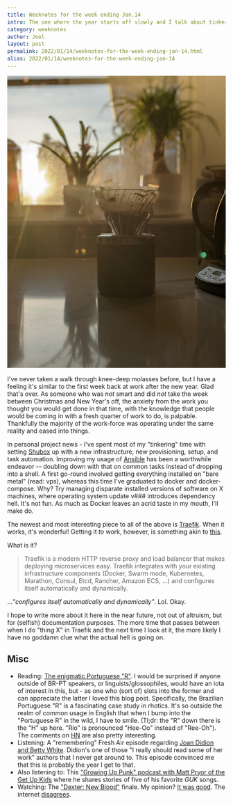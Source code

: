```yaml
---
title: Weeknotes for the week ending Jan.14
intro: The one where the year starts off slowly and I talk about tinkering with infrastructure automation.
category: weeknotes
author: Joel
layout: post
permalink: 2022/01/14/weeknotes-for-the-week-ending-jan-14.html
alias: 2022/01/14/weeknotes-for-the-week-ending-jan-14
---
```


![coffee good](/images/photos/coffee.jpg)

I've never taken a walk through knee-deep molasses before, but I have a feeling it's similar to the first week back at work after the new year. Glad that's over. As someone who was _not_ smart and did _not_ take the week between Christmas and New Year's off, the anxiety from the work you thought you would get done in that time, with the knowledge that people would be coming in with a fresh quarter of work to do, is palpable. Thankfully the majority of the work-force was operating under the same reality and eased into things.

In personal project news - I've spent most of my "tinkering" time with setting [Shubox] up with a new infrastructure, new provisioning, setup, and task automation. Improving my usage of [Ansible] has been a worthwhile endeavor -- doubling down with that on common tasks instead of dropping into a shell. A first go-round involved getting everything installed on "bare metal" (read: vps), whereas this time I've graduated to docker and docker-compose. Why? Try managing disparate installed versions of software on X machines, where operating system update v### introduces dependency hell. It's not fun. As much as Docker leaves an acrid taste in my mouth, I'll make do.

The newest and most interesting piece to all of the above is [Traefik]. When it works, it's wonderful! Getting it _to_ work, however, is something akin to [this].

What is it?

> Traefik is a modern HTTP reverse proxy and load balancer that makes deploying microservices easy. Traefik integrates with your existing infrastructure components (Docker, Swarm mode, Kubernetes, Marathon, Consul, Etcd, Rancher, Amazon ECS, ...) and configures itself automatically and dynamically.

..._"configures itself automatically and dynamically"_. Lol. Okay.

I hope to write more about it here in the near future, not out of altruism, but for (selfish) documentation purposes. The more time that passes between when I do "thing X" in Traefik and the next time I look at it, the more likely I have no goddamn clue what the actual hell is going on.

[Ansible]: https://www.ansible.com/
[Shubox]: https://shubox.io
[Traefik]: https://traefik.io
[this]: https://www.amazon.com/Beverly-Micro-White-Jigsaw-Puzzle/dp/B008DCQE3O

Misc
----

* Reading: [The enigmatic Portuguese "R"]. I would be surprised if anyone outside of BR-PT speakers, or linguists/glossophiles, would have an iota of interest in this, but - as one who (sort of) slots into the former and can appreciate the latter I loved this blog post. Specifically, the Brazilian Portuguese "R" is a fascinating case study in rhotics. It's so outside the realm of common usage in English that when I bump into the "Portuguese R" in the wild, I have to smile. (Tl;dr: the "R" down there is the "H" up here. "Rio" is pronounced "Hee-Oo" instead of "Ree-Oh").  The comments on [HN] are also pretty interesting.
* Listening: A "remembering" Fresh Air episode regarding [Joan Didion and Betty White]. Didion's one of those "I really should read some of her work" authors that I never get around to. This episode convinced me that this is probably the year I get to that.
* Also listening to: This ["Growing Up Punk" podcast with Matt Pryor of the Get Up Kids] where he shares stories of five of his favorite _GUK_ songs.
* Watching: The ["Dexter: New Blood"] finale. My opinion? [It was good]. The internet [disagrees].

[The enigmatic Portuguese "R"]: http://hackingportuguese.com/pronunciation/portuguese-r-the-long-version/
[HN]: https://news.ycombinator.com/item?id=29933671
[Joan Didion and Betty White]: https://www.npr.org/2022/01/07/1071268365/remembering-joan-didion-betty-white
["Growing Up Punk" podcast with Matt Pryor of the Get Up Kids]: https://www.growingpunkpod.com/podcast/episode/40915725/123-the-get-up-kids-with-matt-pryor-vocalsguitar
["Dexter: New Blood"]: https://www.independent.co.uk/arts-entertainment/tv/features/dexter-finale-new-blood-death-b1993272.html
[It was good]: https://twitter.com/jayroh/status/1480388149952102402
[disagrees]: https://twitter.com/foster8/status/1480389022446985218
